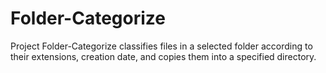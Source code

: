 # Folder-Categorize
Project Folder-Categorize classifies files in a selected folder according to their extensions, creation date, and copies them into a specified directory.
